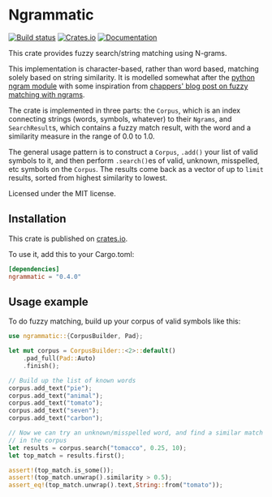 # Ngrammatic
[![Build status](https://github.com/compenguy/ngrammatic/actions/workflows/clippy.yml/badge.svg)](https://github.com/compenguy/ngrammatic/actions)
[![Crates.io](https://img.shields.io/crates/v/ngrammatic.svg)](https://crates.io/crates/ngrammatic)
[![Documentation](https://docs.rs/ngrammatic/badge.svg)](https://docs.rs/ngrammatic/)

This crate provides fuzzy search/string matching using N-grams.

This implementation is character-based, rather than word based, matching
solely based on string similarity. It is modelled somewhat after the
[python ngram module](https://pythonhosted.org/ngram/ngram.html) with some inspiration from
[chappers' blog post on fuzzy matching with ngrams](http://chappers.github.io/web%20micro%20log/2015/04/29/comparison-of-ngram-fuzzy-matching-approaches/).

The crate is implemented in three parts: the `Corpus`, which is an
index connecting strings (words, symbols, whatever) to their `Ngrams`,
and `SearchResult`s, which contains a fuzzy match result, with the
word and a similarity measure in the range of 0.0 to 1.0.

The general usage pattern is to construct a `Corpus`, `.add()` your
list of valid symbols to it, and then perform `.search()`es of valid,
unknown, misspelled, etc symbols on the `Corpus`. The results come
back as a vector of up to `limit` results, sorted from highest similarity
to lowest.

Licensed under the MIT license.

## Installation

This crate is published on [crates.io](https://crates.io/crates/).

To use it, add this to your Cargo.toml:

```toml
[dependencies]
ngrammatic = "0.4.0"
```

## Usage example
To do fuzzy matching, build up your corpus of valid symbols like this:

```rust
use ngrammatic::{CorpusBuilder, Pad};

let mut corpus = CorpusBuilder::<2>::default()
    .pad_full(Pad::Auto)
    .finish();

// Build up the list of known words
corpus.add_text("pie");
corpus.add_text("animal");
corpus.add_text("tomato");
corpus.add_text("seven");
corpus.add_text("carbon");

// Now we can try an unknown/misspelled word, and find a similar match
// in the corpus
let results = corpus.search("tomacco", 0.25, 10);
let top_match = results.first();

assert!(top_match.is_some());
assert!(top_match.unwrap().similarity > 0.5);
assert_eq!(top_match.unwrap().text,String::from("tomato"));
```
